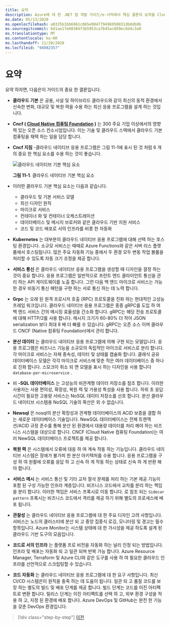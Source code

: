 ```yaml
---
title: 요약
description: Azure에 대 한 .NET 앱 개발 가이드/e-서적에서 핵심 결론의 요약을 Cloud-Native.
ms.date: 05/13/2020
ms.openlocfilehash: e0325b1bb6961c865e904779496950031db8db0b
ms.sourcegitcommit: 6d1ae17e60384f3b5953ca7b45ac859ec6d4c3a0
ms.translationtype: MT
ms.contentlocale: ko-KR
ms.lasthandoff: 11/20/2020
ms.locfileid: "94982357"
---
```

# <a name="summary"></a>요약

요약 하자면, 다음은이 가이드의 중요 한 결론입니다.

- **클라우드 기본** 은 공용, 사설 및 하이브리드 클라우드와 같이 최신의 동적 환경에서 신속한 변화, 대규모 및 복원 력을 수용 하는 최신 응용 프로그램을 설계 하는 것입니다.

- **Cncf ( [Cloud Native 컴퓨팅 Foundation](https://www.cncf.io/) )** 는 300 주요 기업 이상에서의 영향력 있는 오픈 소스 컨소시엄입니다. 이는 기술 및 클라우드 스택에서 클라우드 기본 컴퓨팅을 채택 하는 일을 담당 합니다.

- **Cncf 지침** -클라우드 네이티브 응용 프로그램은 그림 11-1에 표시 된 것 처럼 6 개의 중요 한 핵심 요소를 수용 하는 것이 좋습니다.

  ![클라우드 네이티브 기본 핵심 요소](./media/cloud-native-foundational-pillars.png)

  **그림 11-1**. 클라우드 네이티브 기본 핵심 요소

- 이러한 클라우드 기본 핵심 요소는 다음과 같습니다.
  - 클라우드 및 기본 서비스 모델
  - 최신 디자인 원칙
  - 마이크로 서비스
  - 컨테이너 화 및 컨테이너 오케스트레이션
  - 데이터베이스 및 메시지 브로커와 같은 클라우드 기반 지원 서비스
  - 코드 및 코드 배포로 서의 인프라를 비롯 한 자동화

- **Kubernetes** 는 대부분의 클라우드 네이티브 응용 프로그램에 대해 선택 하는 호스팅 환경입니다. 소규모 서비스는 때때로 Azure Functions와 같은 서버 리스 플랫폼에서 호스팅됩니다. 많은 주요 자동화 기능 중에서 두 환경 모두 변동 작업 볼륨을 처리할 수 있도록 자동 크기 조정을 제공 합니다.

- **서비스 통신** 은 클라우드 네이티브 응용 프로그램을 생성할 때 디자인을 결정 하는 것이 중요 합니다. 응용 프로그램은 일반적으로 프런트 엔드 클라이언트 통신을 관리 하는 API 게이트웨이를 노출 합니다. 그런 다음 백 엔드 마이크로 서비스는 가능한 경우 비동기 통신 패턴을 구현 하는 서로 통신 하는 데 노력 합니다.

- **Grpc** 는 오래 된 원격 프로시저 호출 (RPC) 프로토콜을 진화 하는 현대적인 고성능 프레임 워크입니다. 클라우드 네이티브 응용 프로그램은 종종 gRPC를 도입 하 여 백 엔드 서비스 간의 메시징 효율성을 간소화 합니다. gRPC는 해당 전송 프로토콜에 대해 HTTP/2를 사용 합니다. 메시지 크기가 60-80% 더 작아 JSON serialization 보다 최대 8 배 더 빠를 수 있습니다. gRPC는 오픈 소스 이며 클라우드 CNCF (Native 컴퓨팅 Foundation)에서 관리 합니다.

- **분산 데이터** 는 클라우드 네이티브 응용 프로그램에 의해 구현 되는 모델입니다. 응용 프로그램은 비즈니스 기능을 소규모의 독립적인 마이크로 서비스로 분리 합니다. 각 마이크로 서비스는 자체 종속성, 데이터 및 상태를 캡슐화 합니다. 클래식 공유 데이터베이스 모델은 각각 마이크로 서비스에 맞춘 작은 여러 데이터베이스 중 하나로 진화 합니다. 스모크이 취소 되 면 모델을 표시 하는 디자인을 사용 합니다 `database-per-microservice` .

- 비 **-SQL 데이터베이스** 는 고성능의 비관계형 데이터 저장소를 참조 합니다. 이러한 사용자는 사용 편의성, 확장성, 복원 력 및 가용성 특성을 사용 합니다. 하위 초 응답 시간이 필요한 고용량 서비스는 NoSQL 데이터 저장소를 선호 합니다. 분산 클라우드 네이티브 시스템용 NoSQL 기술의 확산은 외 수 없습니다.

- **Newsql** 은 nosql의 분산 확장성과 관계형 데이터베이스의 ACID 보증을 결합 하는 새로운 데이터베이스 기술입니다. NewSQL 데이터베이스는 전체 트랜잭션/ACID 규정 준수를 통해 분산 된 환경에서 대용량 데이터를 처리 해야 하는 비즈니스 시스템을 대상으로 합니다. CNCF (Cloud Native 컴퓨팅 Foundation)는 여러 NewSQL 데이터베이스 프로젝트를 제공 합니다.

- **복원 력** 은 시스템에서 오류에 대응 하 여 계속 작동 하는 기능입니다. 클라우드 네이티브 시스템은 장애가 불가피 한 분산 아키텍처를 수용 합니다. 응용 프로그램을 구성 하 여 원활에 오류를 응답 하 고 신속 하 게 작동 하는 상태로 신속 하 게 반환 해야 합니다.

- **서비스 메시** 는 서비스 통신 및 기타 교차 절삭 문제를 처리 하는 기본 제공 기능이 포함 된 구성 가능한 인프라 계층입니다. 비즈니스 코드에서 교차를 분리 하는 책임을 분리 합니다. 이러한 책임은 서비스 프록시로 이동 합니다. 로 참조 되는 `Sidecar pattern` 프록시는 비즈니스 코드에서 격리를 제공 하기 위해 별도의 프로세스에 배포 됩니다.

- **관찰성** 는 클라우드 네이티브 응용 프로그램에 대 한 주요 디자인 고려 사항입니다. 서비스는 노드의 클러스터에 분산 되 고 중앙 집중식 로깅, 모니터링 및 경고는 필수 항목입니다. Azure Monitor는 시스템 상태에 대 한 가시성을 제공 하도록 설계 된 클라우드 기반 도구의 모음입니다.

- **코드로 서의 인프라** 는 플랫폼 프로 비전을 자동화 하는 널리 인정 되는 방법입니다. 인프라 및 배포는 자동화 되 고 일관 되며 반복 가능 합니다. Azure Resource Manager, Terraform 및 Azure CLI와 같은 도구를 사용 하 여 필요한 클라우드 인프라를 선언적으로 스크립팅할 수 있습니다.

- **코드 자동화** 는 클라우드 네이티브 응용 프로그램에 대 한 요구 사항입니다. 최신 CI/CD 시스템은이 원칙을 충족 하는 데 도움이 됩니다. 일관 되 고 품질 코드를 보장 하는 별도의 빌드 및 배포 단계를 제공 합니다. 빌드 단계는 코드를 이진 아티팩트로 변환 합니다. 릴리스 단계는 이진 아티팩트를 선택 하 고, 외부 환경 구성을 적용 하 고, 지정 된 환경에 배포 합니다. Azure DevOps 및 GitHub는 완전 한 기능을 갖춘 DevOps 환경입니다.

>[!div class="step-by-step"]
>[이전](application-bundles.md)

